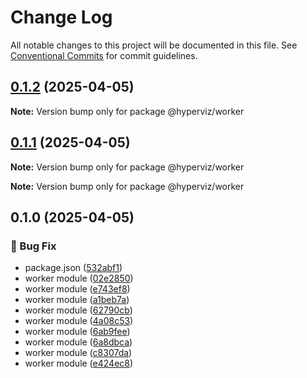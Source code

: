 # Change Log

All notable changes to this project will be documented in this file.
See [Conventional Commits](https://conventionalcommits.org) for commit guidelines.

## [0.1.2](https://github.com/heartyoh/hyperviz/compare/v0.1.1...v0.1.2) (2025-04-05)

**Note:** Version bump only for package @hyperviz/worker





## [0.1.1](https://github.com/heartyoh/hyperviz/compare/v0.1.0...v0.1.1) (2025-04-05)

**Note:** Version bump only for package @hyperviz/worker







**Note:** Version bump only for package @hyperviz/worker





## 0.1.0 (2025-04-05)


### :bug: Bug Fix

* package.json ([532abf1](https://github.com/heartyoh/hyperviz/commit/532abf19560c9d2efb52328f872ae3f82cd14469))
* worker module ([02e2850](https://github.com/heartyoh/hyperviz/commit/02e2850a72e970f9740fc0e0f9048795eba244e8))
* worker module ([e743ef8](https://github.com/heartyoh/hyperviz/commit/e743ef8b498f7807a29dd8f2232fbce01083fc90))
* worker module ([a1beb7a](https://github.com/heartyoh/hyperviz/commit/a1beb7a624eb1fcc4418e3498f6e4fbb66e25d85))
* worker module ([62790cb](https://github.com/heartyoh/hyperviz/commit/62790cb0decc1f744fb881fe13622c41c9718f43))
* worker module ([4a08c53](https://github.com/heartyoh/hyperviz/commit/4a08c53cca9f9f095e9321383b55169bc3e9da12))
* worker module ([6ab9fee](https://github.com/heartyoh/hyperviz/commit/6ab9fee72373d906c44482413d8d3283fbd7779e))
* worker module ([6a8dbca](https://github.com/heartyoh/hyperviz/commit/6a8dbca76b15f0e5b0dc0056c596766533fcc718))
* worker module ([c8307da](https://github.com/heartyoh/hyperviz/commit/c8307dad0fd220f8cbed063678461c1a0c029aed))
* worker module ([e424ec8](https://github.com/heartyoh/hyperviz/commit/e424ec8347e095dcfc97835ee3d7ccceb0e294dd))
